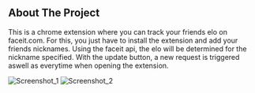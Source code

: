 <!-- ABOUT THE PROJECT -->
## About The Project

This is a chrome extension where you can track your friends elo on faceit.com. For this, you just have to install the extension and add your friends nicknames. 
Using the faceit api, the elo will be determined for the nickname specified.
With the update button, a new request is triggered aswell as everytime when opening the extension.

![Screenshot_1](https://github.com/XaNNy0/FaceitFriends/screenshots/Screenshot_1.png?raw=true)
![Screenshot_2](https://github.com/XaNNy0/FaceitFriends/screenshots/Screenshot_2.png?raw=true)
